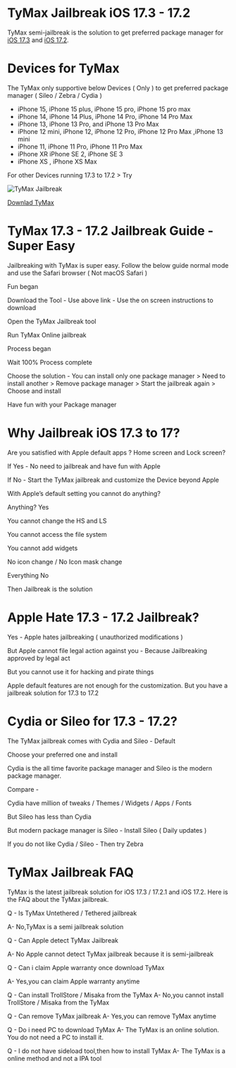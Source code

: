 # TyMax Jailbreak iOS 17.3 - 17.2


TyMax semi-jailbreak is the solution to get preferred package manager for [iOS 17.3](https://silzee.com/17.3/) and [iOS 17.2](https://silzee.com/17.2/).

# Devices for TyMax

The TyMax only supportive below Devices ( Only )  to get preferred package manager ( Sileo / Zebra / Cydia )


* iPhone 15, iPhone 15 plus, iPhone 15 pro, iPhone 15 pro max
* iPhone 14, iPhone 14 Plus, iPhone 14 Pro, iPhone 14 Pro Max
* iPhone 13, iPhone 13 Pro, and iPhone 13 Pro Max 
* iPhone 12 mini, iPhone 12, iPhone 12 Pro, iPhone 12 Pro Max ,iPhone 13 mini
* iPhone 11, iPhone 11 Pro, iPhone 11 Pro Max 
* iPhone XR iPhone SE 2, iPhone SE 3 
* iPhone XS , iPhone XS Max

For other Devices running 17.3 to 17.2  > Try 

![TyMax Jailbreak](https://silzee.com/17.2/assets/img/tymax172.png)

[Downlad TyMax](https://silzee.com/redirect/TyMax/)


# TyMax 17.3 - 17.2  Jailbreak Guide - Super Easy 

Jailbreaking with TyMax is super easy. Follow the below guide normal mode and use the Safari browser ( Not macOS Safari )

Fun began 

Download the Tool - Use above link - Use the on screen instructions to download

Open the TyMax Jailbreak tool 

Run TyMax Online jailbreak

Process began

Wait 100% Process complete

Choose the solution - You can install only one package manager  > Need to install another > Remove package manager > Start the jailbreak again > Choose and install

Have fun with your Package manager


# Why Jailbreak iOS 17.3 to 17?

Are you satisfied with Apple default apps ? Home screen and Lock screen?

If Yes - No need to jailbreak and have fun with Apple

If No - Start the TyMax jailbreak and customize the Device beyond Apple 

With Apple’s default setting you cannot do anything? 

Anything? Yes 

You cannot change the HS and LS

You cannot access the file system

You cannot add widgets 

No icon change / No Icon mask change

Everything No 

Then Jailbreak is the solution


# Apple Hate 17.3 - 17.2 Jailbreak?

Yes - Apple hates jailbreaking ( unauthorized modifications )

But Apple cannot file legal action against you - Because Jailbreaking approved by legal act

But you cannot use it for hacking and pirate things

Apple default features are not enough for the customization. But you have a  jailbreak solution for 17.3 to 17.2


# Cydia or Sileo for 17.3 - 17.2?

The TyMax jailbreak comes with Cydia and Sileo - Default 

Choose your preferred one and install 

Cydia is the all time favorite package manager and Sileo is the modern package manager.

Compare -

Cydia have million of tweaks / Themes / Widgets / Apps / Fonts 

But Sileo has less than Cydia

But modern package manager is Sileo - Install Sileo ( Daily updates )

If you do not like Cydia / Sileo - Then try Zebra 


# TyMax Jailbreak FAQ

TyMax is the latest jailbreak solution for iOS 17.3 / 17.2.1 and iOS 17.2. Here is the FAQ about the TyMax jailbreak.


Q -  Is TyMax Untethered / Tethered jailbreak



A-  No,TyMax is a semi jailbreak solution



Q -  Can Apple detect TyMax Jailbreak


A-  No Apple cannot detect TyMax jailbreak because it is semi-jailbreak




Q -  Can i claim Apple warranty once download TyMax



A-  Yes,you can claim Apple warranty anytime 

Q -  Can install TrollStore / Misaka from the TyMax
A-  No,you cannot install TrollStore / Misaka from the TyMax

Q -  Can remove TyMax jailbreak
A-  Yes,you can remove TyMax anytime

Q -  Do i need PC to download TyMax
A-  The TyMax is an online solution. You do not need a PC to install it.

Q -  I do not have sideload tool,then how to install TyMax
A-  The TyMax is a online method and not a IPA tool


